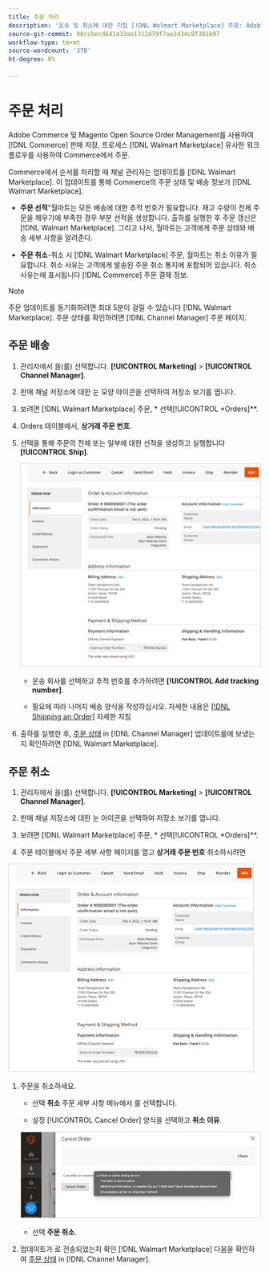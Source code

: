 ```yaml
---
title: 주문 처리
description: '운송 및 취소에 대한 지침 [!DNL Walmart Marketplace] 주문: Adobe Commerce 및 Magento Open Source.'
source-git-commit: 90ccbecd6d1433ae1312d79f7ae2d34c8f381b97
workflow-type: tm+mt
source-wordcount: '378'
ht-degree: 0%

---
```



# 주문 처리

Adobe Commerce 및 Magento Open Source Order Management를 사용하여 [!DNL Commerce] 판매 저장, 프로세스 [!DNL Walmart Marketplace] 유사한 워크플로우를 사용하여 Commerce에서 주문.

Commerce에서 순서를 처리할 때 채널 관리자는 업데이트를 [!DNL Walmart Marketplace]. 이 업데이트를 통해 Commerce의 주문 상태 및 배송 정보가 [!DNL Walmart Marketplace].

* **주문 선적**&quot;월마트는 모든 배송에 대한 추적 번호가 필요합니다. 재고 수량이 전체 주문을 채우기에 부족한 경우 부분 선적을 생성합니다. 출하를 실행한 후 주문 갱신은 [!DNL Walmart Marketplace]. 그리고 나서, 월마트는 고객에게 주문 상태와 배송 세부 사항을 알려준다.

* **주문 취소**-취소 시 [!DNL Walmart Marketplace] 주문, 월마트는 취소 이유가 필요합니다. 취소 사유는 고객에게 발송된 주문 취소 통지에 포함되어 있습니다. 취소 사유는에 표시됩니다 [!DNL Commerce] 주문 결제 정보.

>[!NOTE]
>
> 주문 업데이트를 동기화하려면 최대 5분이 걸릴 수 있습니다 [!DNL Walmart Marketplace]. 주문 상태를 확인하려면 [!DNL Channel Manager] 주문 페이지.

## 주문 배송

1. 관리자에서 을(를) 선택합니다. **[!UICONTROL Marketing]** > **[!UICONTROL Channel Manager]**.

1. 판매 채널 저장소에 대한 눈 모양 아이콘을 선택하여 저장소 보기를 엽니다.

1. 보려면 [!DNL Walmart Marketplace] 주문, * 선택[!UICONTROL *Orders]**.

1. Orders 테이블에서, **상거래 주문 번호**.

1. 선택을 통해 주문의 전체 또는 일부에 대한 선적을 생성하고 실행합니다 **[!UICONTROL Ship]**.

   ![Walmart Marketplace 주문에 대한 상거래 주문 세부 사항 보기](assets/order-detail-with-external-order-id.png)

   * 운송 회사를 선택하고 추적 번호를 추가하려면 **[!UICONTROL Add tracking number]**.

   * 필요에 따라 나머지 배송 양식을 작성하십시오. 자세한 내용은 [[!DNL Shipping an Order]](https://docs.magento.com/user-guide/sales/order-ship.html) 자세한 지침

1. 출하를 실행한 후, [주문 상태](manage-orders.md#about-order-status) in [!DNL Channel Manager] 업데이트를에 보냈는지 확인하려면 [!DNL Walmart Marketplace].

## 주문 취소

1. 관리자에서 을(를) 선택합니다. **[!UICONTROL Marketing]** > **[!UICONTROL Channel Manager]**.

1. 판매 채널 저장소에 대한 눈 아이콘을 선택하여 저장소 보기를 엽니다.

1. 보려면 [!DNL Walmart Marketplace] 주문, * 선택[!UICONTROL *Orders]**.

1. 주문 테이블에서 주문 세부 사항 페이지를 열고 **상거래 주문 번호** 취소하시려면

![Walmart Marketplace 주문에 대한 상거래 주문 세부 사항 보기](assets/order-detail-with-external-order-id.png)

1. 주문을 취소하세요.

   * 선택 **취소** 주문 세부 사항 메뉴에서 를 선택합니다.

   * 설정 [!UICONTROL Cancel Order] 양식을 선택하고 **취소 이유**.

   ![Walmart Marketplace 주문에 대한 상거래 주문 세부 사항 보기](assets/cancel-order-reason-selector.png)

   * 선택 **주문 취소**.


1. 업데이트가 로 전송되었는지 확인 [!DNL Walmart Marketplace] 다음을 확인하여 [주문 상태](manage-orders.md#about-order-status) in [!DNL Channel Manager].
